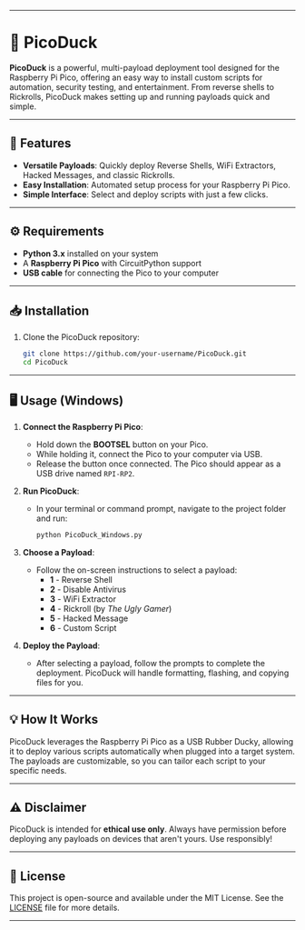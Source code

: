 
---

# 🦆 PicoDuck

**PicoDuck** is a powerful, multi-payload deployment tool designed for the Raspberry Pi Pico, offering an easy way to install custom scripts for automation, security testing, and entertainment. From reverse shells to Rickrolls, PicoDuck makes setting up and running payloads quick and simple.

---

## 🚀 Features
- **Versatile Payloads**: Quickly deploy Reverse Shells, WiFi Extractors, Hacked Messages, and classic Rickrolls.
- **Easy Installation**: Automated setup process for your Raspberry Pi Pico.
- **Simple Interface**: Select and deploy scripts with just a few clicks.

---

## ⚙️ Requirements
- **Python 3.x** installed on your system
- A **Raspberry Pi Pico** with CircuitPython support
- **USB cable** for connecting the Pico to your computer

---

## 📥 Installation

1. Clone the PicoDuck repository:
   ```bash
   git clone https://github.com/your-username/PicoDuck.git
   cd PicoDuck
   ```

---

## 🖥️ Usage (Windows)
1. **Connect the Raspberry Pi Pico**: 
   - Hold down the **BOOTSEL** button on your Pico.
   - While holding it, connect the Pico to your computer via USB.
   - Release the button once connected. The Pico should appear as a USB drive named `RPI-RP2`.

2. **Run PicoDuck**:
   - In your terminal or command prompt, navigate to the project folder and run:
     ```bash
     python PicoDuck_Windows.py
     ```

3. **Choose a Payload**: 
   - Follow the on-screen instructions to select a payload:
     - **1** - Reverse Shell
     - **2** - Disable Antivirus
     - **3** - WiFi Extractor
     - **4** - Rickroll (by *The Ugly Gamer*)
     - **5** - Hacked Message
     - **6** - Custom Script

4. **Deploy the Payload**:
   - After selecting a payload, follow the prompts to complete the deployment. PicoDuck will handle formatting, flashing, and copying files for you.

---

## 💡 How It Works

PicoDuck leverages the Raspberry Pi Pico as a USB Rubber Ducky, allowing it to deploy various scripts automatically when plugged into a target system. The payloads are customizable, so you can tailor each script to your specific needs.

---

## ⚠️ Disclaimer
PicoDuck is intended for **ethical use only**. Always have permission before deploying any payloads on devices that aren't yours. Use responsibly!

---

## 📜 License
This project is open-source and available under the MIT License. See the [LICENSE](LICENSE) file for more details.

--- 
